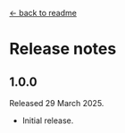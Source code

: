 [← back to readme](README.md)

# Release notes

## 1.0.0
Released 29 March 2025.

* Initial release.